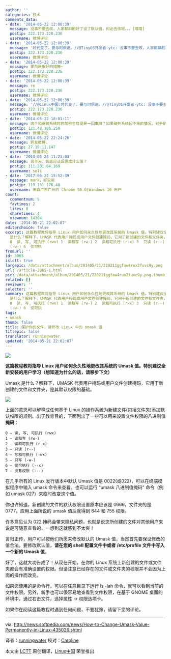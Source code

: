 ```yaml
---
author: ''
categories: 技术
comments_data:
- date: '2014-05-22 12:00:39'
  message: 没事不要去改，人家都斟酌好了设了默认值，何必去改呢。。。[嘻嘻]
  postip: 222.173.220.236
  username: 微博评论
- date: '2014-05-22 12:00:39'
  message: '时代变了，要与时俱进。//@TinyOS开发者-ytc: 没事不要去改，人家都斟酌好了设了默认值，何必去改呢。。。[嘻嘻]'
  postip: 222.173.220.236
  username: 微博评论
- date: '2014-05-22 12:00:39'
  message: 果然是很好的措施~
  postip: 222.173.220.236
  username: 微博评论
- date: '2014-05-22 12:00:39'
  message: re
  postip: 222.173.220.236
  username: 微博评论
- date: '2014-05-22 12:00:39'
  message: '//@Linux中国:时代变了，要与时俱进。//@TinyOS开发者-ytc: 没事不要去改，人家都斟酌好了设了默认值，何必去改呢。。。[嘻嘻]'
  postip: 222.173.220.236
  username: 微博评论
- date: '2014-05-22 18:01:11'
  message: 这个和安装系统时的加密主目录是一回事吗？如果碰到系统起不来的情况，对于新手来说，要操作那些文件是不是会很麻烦，这些文件转移到别的系统之后，权限还在吗？
  postip: 121.48.186.250
  username: 微博评论
- date: '2014-05-22 22:24:26'
  message: 转发微博.
  postip: 27.18.11.147
  username: 微博评论
- date: '2014-05-24 11:23:03'
  message: 说半天，到底应该设置成什么值？
  postip: 111.201.64.169
  username: soli
- date: '2017-06-22 15:52:39'
  message: mark，好实用
  postip: 119.131.176.40
  username: 来自广东广州的 Chrome 58.0|Windows 10 用户
count:
  commentnum: 9
  favtimes: 2
  likes: 0
  sharetimes: 4
  viewnum: 14304
date: '2014-05-21 22:02:07'
editorchoice: false
excerpt: 这篇教程教将指导 Linux 用户如何永久性地更改其系统的 Umask 值。特别建议全新安装的用户学习（想知道为什么的话，请移步下文） Umask
  是什么？解释下，UMASK 代表用户掩码或用户文件创建掩码，它用于新创建的文件和文件夹，是其默认权限的基础。  上面的意思可以解释成任何基于 Linux 的操作系统为新建文件(包括文件夹)添加默认权限的规则。出于教育目的，下面列出了一些可以用来设置文件权限的八进制值掩码：
  0  读, 写, 可执行 (rwx) 1  读和写 (rw-) 2  读和可执行 (r-x) 3  只读 (r--) 4  写和可执行 (-wx) 5  只写
  (-w-) 6  仅可执
fromurl: ''
id: 3065
islctt: true
largepic: /data/attachment/album/201405/21/220211ggfaw4rux2fuvc9y.png
url: /article-3065-1.html
pic: /data/attachment/album/201405/21/220211ggfaw4rux2fuvc9y.png.thumb.jpg
related: []
reviewer: ''
selector: ''
summary: 这篇教程教将指导 Linux 用户如何永久性地更改其系统的 Umask 值。特别建议全新安装的用户学习（想知道为什么的话，请移步下文） Umask
  是什么？解释下，UMASK 代表用户掩码或用户文件创建掩码，它用于新创建的文件和文件夹，是其默认权限的基础。  上面的意思可以解释成任何基于 Linux 的操作系统为新建文件(包括文件夹)添加默认权限的规则。出于教育目的，下面列出了一些可以用来设置文件权限的八进制值掩码：
  0  读, 写, 可执行 (rwx) 1  读和写 (rw-) 2  读和可执行 (r-x) 3  只读 (r--) 4  写和可执行 (-wx) 5  只写
  (-w-) 6  仅可执
tags:
- umask
thumb: false
title: 保护你的文件，请修改 Linux 中的 Umask 值
titlepic: false
translator: runningwater
updated: '2014-05-21 22:02:07'
---
```


![](/data/attachment/album/201405/21/220211ggfaw4rux2fuvc9y.png)


**这篇教程教将指导 Linux 用户如何永久性地更改其系统的 Umask 值。特别建议全新安装的用户学习（想知道为什么的话，请移步下文）**


Umask 是什么？解释下，UMASK 代表用户掩码或用户文件创建掩码，它用于新创建的文件和文件夹，是其默认权限的基础。


![](/data/attachment/album/201405/21/220214i3dzx3hx595mdquk.jpg)


上面的意思可以解释成任何基于 Linux 的操作系统为新建文件(包括文件夹)添加默认权限的规则。出于教育目的，下面列出了一些可以用来设置文件权限的八进制值**掩码**：



```
0 – 读, 写, 可执行 (rwx)
1 – 读和写 (rw-)
2 – 读和可执行 (r-x)
3 – 只读 (r--)
4 – 写和可执行 (-wx)
5 – 只写 (-w-)
6 – 仅可执行 (--x)
7 – 没有权限 (---)

```

在几乎所有的 Linux 发行版本中默认 Umask 值是 0022(或022)，可以在终端模拟程序中输入 umask 命令来查看。也可以运行 “umask 八进制值掩码” 命令（例如 umask 027）来临时改变这个值。


你也许知道，新创建的文件的默认权限设置原本应该是 0666，文件夹的是 0777。应用上面所说的 umask 值后就得到 644 和 755 权限。


许多意见认为 022 掩码会带来隐私问题，也就是说您所创建的文件对其他用户来说是可随意查看的，一想到这就感到不太爽！


言归正传，用户可以按他们所愿来修改默认的 Umask 值，当然首先要保证修改的值合法。要修改默认值，**请在您的 shell 配置文件中或者 /etc/profile 文件中写入一个新的 Umask 值**。


好了，这就大功告成了！从现在开始，在你的 Linux 系统上新创建的文件或文件夹都会有准确设置的权限。但请注意已经存在的文件或文件夹的权限并不会因为上面的操作而改变。


如果您使用的是命令行，可以在任意目录下运行 ls -lah 命令，就可以看到当前的文件权限。另外，新手也可以很容易地查看到文件权限，在基于 GNOME 桌面的环境中，通过右击文件，选择属性 -> 权限选项卡。


如果你在阅读这篇教程时遇到任何问题，不要犹豫，请留下您的评论。




---


via: <http://news.softpedia.com/news/How-to-Change-Umask-Value-Permanently-in-Linux-435026.shtml>


译者：[runningwater](https://github.com/runningwater) 校对：[Caroline](https://github.com/carolinewuyan)


本文由 [LCTT](https://github.com/LCTT/TranslateProject) 原创翻译，[Linux中国](http://linux.cn/) 荣誉推出